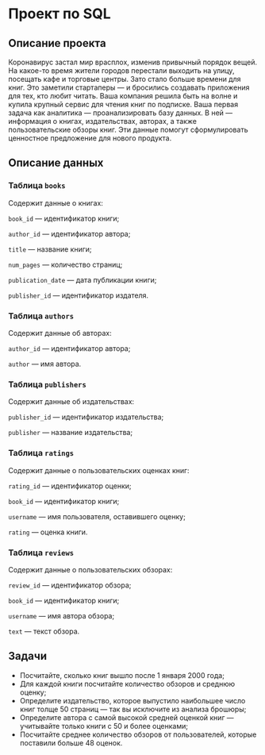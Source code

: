 # Проект по SQL

## Описание проекта

Коронавирус застал мир врасплох, изменив привычный порядок вещей. На какое-то время жители городов перестали выходить на улицу, посещать кафе и торговые центры. Зато стало больше времени для книг. Это заметили стартаперы — и бросились создавать приложения для тех, кто любит читать.
Ваша компания решила быть на волне и купила крупный сервис для чтения книг по подписке. Ваша первая задача как аналитика — проанализировать базу данных.
В ней — информация о книгах, издательствах, авторах, а также пользовательские обзоры книг. Эти данные помогут сформулировать ценностное предложение для нового продукта.


## Описание данных

### **Таблица `books`**

Содержит данные о книгах:

`book_id` — идентификатор книги;

`author_id` — идентификатор автора;

`title` — название книги;

`num_pages` — количество страниц;

`publication_date` — дата публикации книги;

`publisher_id` — идентификатор издателя.


### **Таблица `authors`**

Содержит данные об авторах:

`author_id` — идентификатор автора;

`author` — имя автора.


### **Таблица `publishers`**

Содержит данные об издательствах:

`publisher_id` — идентификатор издательства;

`publisher` — название издательства;


### **Таблица `ratings`**

Содержит данные о пользовательских оценках книг:

`rating_id` — идентификатор оценки;

`book_id` — идентификатор книги;

`username` — имя пользователя, оставившего оценку;

`rating` — оценка книги.


### **Таблица `reviews`**

Содержит данные о пользовательских обзорах:

`review_id` — идентификатор обзора;

`book_id` — идентификатор книги;

`username` — имя автора обзора;

`text` — текст обзора.

## **Задачи**

* Посчитайте, сколько книг вышло после 1 января 2000 года;
* Для каждой книги посчитайте количество обзоров и среднюю оценку;
* Определите издательство, которое выпустило наибольшее число книг толще 50 страниц — так вы исключите из анализа брошюры;
* Определите автора с самой высокой средней оценкой книг — учитывайте только книги с 50 и более оценками;
* Посчитайте среднее количество обзоров от пользователей, которые поставили больше 48 оценок.
